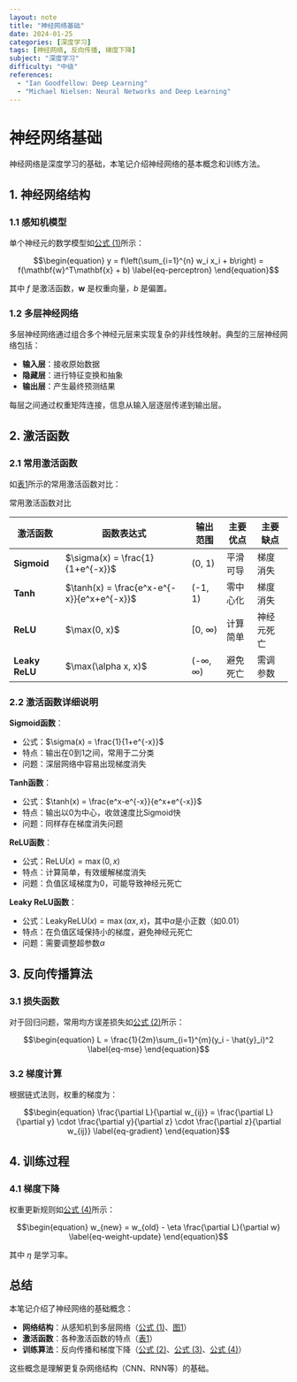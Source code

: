 ```yaml
---
layout: note
title: "神经网络基础"
date: 2024-01-25
categories: [深度学习]
tags: [神经网络, 反向传播, 梯度下降]
subject: "深度学习"
difficulty: "中级"
references:
  - "Ian Goodfellow: Deep Learning"
  - "Michael Nielsen: Neural Networks and Deep Learning"
---
```


# 神经网络基础

神经网络是深度学习的基础，本笔记介绍神经网络的基本概念和训练方法。

## 1. 神经网络结构

### 1.1 感知机模型

单个神经元的数学模型如[公式 (1)](#eq-perceptron)所示：

$$\begin{equation}
y = f\left(\sum_{i=1}^{n} w_i x_i + b\right) = f(\mathbf{w}^T\mathbf{x} + b) \label{eq-perceptron}
\end{equation}$$

其中 $f$ 是激活函数，$\mathbf{w}$ 是权重向量，$b$ 是偏置。

### 1.2 多层神经网络

多层神经网络通过组合多个神经元层来实现复杂的非线性映射。典型的三层神经网络包括：

- **输入层**：接收原始数据
- **隐藏层**：进行特征变换和抽象
- **输出层**：产生最终预测结果

每层之间通过权重矩阵连接，信息从输入层逐层传递到输出层。

## 2. 激活函数

### 2.1 常用激活函数

如[表1](#table-activation)所示的常用激活函数对比：

<div id="table-activation" class="table-wrapper">
<div class="table-caption">常用激活函数对比</div>

<table class="activation-table">
<thead>
<tr>
  <th>激活函数</th>
  <th>函数表达式</th>
  <th>输出范围</th>
  <th>主要优点</th>
  <th>主要缺点</th>
</tr>
</thead>
<tbody>
<tr>
  <td><strong>Sigmoid</strong></td>
  <td>$\sigma(x) = \frac{1}{1+e^{-x}}$</td>
  <td>(0, 1)</td>
  <td>平滑可导</td>
  <td>梯度消失</td>
</tr>
<tr>
  <td><strong>Tanh</strong></td>
  <td>$\tanh(x) = \frac{e^x-e^{-x}}{e^x+e^{-x}}$</td>
  <td>(-1, 1)</td>
  <td>零中心化</td>
  <td>梯度消失</td>
</tr>
<tr>
  <td><strong>ReLU</strong></td>
  <td>$\max(0, x)$</td>
  <td>[0, ∞)</td>
  <td>计算简单</td>
  <td>神经元死亡</td>
</tr>
<tr>
  <td><strong>Leaky ReLU</strong></td>
  <td>$\max(\alpha x, x)$</td>
  <td>(-∞, ∞)</td>
  <td>避免死亡</td>
  <td>需调参数</td>
</tr>
</tbody>
</table>

</div>

<style>
.note-content .activation-table {
  width: 100%;
  border-collapse: collapse;
  margin: 15px 0;
  font-size: 0.9em;
  box-shadow: 0 2px 8px rgba(0,0,0,0.1);
}

.note-content .activation-table thead th {
  background-color: #f5f5f5 !important;
  color: #333 !important;
  font-weight: bold;
  padding: 12px 8px;
  text-align: center;
  border: 1px solid #ddd;
}

.note-content .activation-table tbody td {
  padding: 10px 8px;
  border: 1px solid #bdc3c7;
  text-align: center;
  vertical-align: middle;
  background-color: white;
}

.note-content .activation-table tbody tr:nth-child(even) td {
  background-color: #f8f9fa !important;
}

.note-content .activation-table tbody tr:hover td {
  background-color: #e3f2fd !important;
}

.note-content .activation-table tbody td:first-child {
  font-weight: bold;
  background-color: #ecf0f1 !important;
  text-align: left;
}

@media (max-width: 768px) {
  .note-content .activation-table {
    font-size: 0.8em;
  }
  
  .note-content .activation-table th,
  .note-content .activation-table td {
    padding: 6px 4px;
  }
}
</style>

### 2.2 激活函数详细说明

**Sigmoid函数**：
- 公式：$\sigma(x) = \frac{1}{1+e^{-x}}$
- 特点：输出在0到1之间，常用于二分类
- 问题：深层网络中容易出现梯度消失

**Tanh函数**：
- 公式：$\tanh(x) = \frac{e^x-e^{-x}}{e^x+e^{-x}}$
- 特点：输出以0为中心，收敛速度比Sigmoid快
- 问题：同样存在梯度消失问题

**ReLU函数**：
- 公式：$\text{ReLU}(x) = \max(0, x)$
- 特点：计算简单，有效缓解梯度消失
- 问题：负值区域梯度为0，可能导致神经元死亡

**Leaky ReLU函数**：
- 公式：$\text{LeakyReLU}(x) = \max(\alpha x, x)$，其中$\alpha$是小正数（如0.01）
- 特点：在负值区域保持小的梯度，避免神经元死亡
- 问题：需要调整超参数$\alpha$

## 3. 反向传播算法

### 3.1 损失函数

对于回归问题，常用均方误差损失如[公式 (2)](#eq-mse)所示：

$$\begin{equation}
L = \frac{1}{2m}\sum_{i=1}^{m}(y_i - \hat{y}_i)^2 \label{eq-mse}
\end{equation}$$

### 3.2 梯度计算

根据链式法则，权重的梯度为：

$$\begin{equation}
\frac{\partial L}{\partial w_{ij}} = \frac{\partial L}{\partial y} \cdot \frac{\partial y}{\partial z} \cdot \frac{\partial z}{\partial w_{ij}} \label{eq-gradient}
\end{equation}$$

## 4. 训练过程

### 4.1 梯度下降

权重更新规则如[公式 (4)](#eq-weight-update)所示：

$$\begin{equation}
w_{new} = w_{old} - \eta \frac{\partial L}{\partial w} \label{eq-weight-update}
\end{equation}$$

其中 $\eta$ 是学习率。

## 总结

本笔记介绍了神经网络的基础概念：

- **网络结构**：从感知机到多层网络（[公式 (1)](#eq-perceptron)、[图1](#fig-neural-network)）
- **激活函数**：各种激活函数的特点（[表1](#table-activation)）
- **训练算法**：反向传播和梯度下降（[公式 (2)](#eq-mse)、[公式 (3)](#eq-gradient)、[公式 (4)](#eq-weight-update)）

这些概念是理解更复杂网络结构（CNN、RNN等）的基础。 